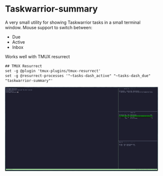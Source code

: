 # Taskwarrior-summary

A very small utility for showing Taskwarrior tasks in a small terminal window.  Mouse support to switch between:
- Due
- Active
- Inbox

Works well with TMUX resurrect
```
## TMUX Resurrect
set -g @plugin 'tmux-plugins/tmux-resurrect'
set -g @resurrect-processes '"~tasks-dash_active" "~tasks-dash_due" "taskwarrior-summary"'
```

![Demo Image](./images/demo.webp)
